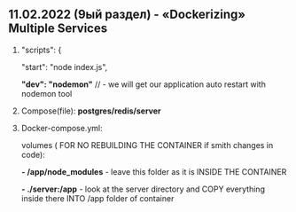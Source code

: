## 11.02.2022 (9ый раздел) - «Dockerizing» Multiple Services

1. "scripts": {

     "start": "node index.js",

     **"dev": "nodemon"** // - we will get our application auto restart with nodemon tool

2. Compose(file): **postgres/redis/server**

3. Docker-compose.yml:

   volumes ( FOR NO REBUILDING THE CONTAINER if smith changes in code):

   **- /app/node_modules** - leave this folder as it is INSIDE THE CONTAINER
   
   **- ./server:/app** - look at the server directory and COPY everything inside there INTO /app folder of container